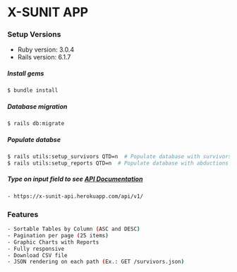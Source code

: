 # X-SUNIT APP

### Setup Versions
* Ruby version: 3.0.4
* Rails version: 6.1.7

##### Install gems
```sh
$ bundle install
```
##### Database migration
```sh
$ rails db:migrate 
```
##### Populate databse
```sh
$ rails utils:setup_survivors QTD=n  # Populate database with survivors (specify quantity w/ QTD=n)
$ rails utils:setup_reports QTD=n  # Populate database with abductions reports (specify quantity w/ QTD=n)
```

##### Type on input field to see [API Documentation](https://x-sunit-api.herokuapp.com/documentation)
```sh
- https://x-sunit-api.herokuapp.com/api/v1/
```

### Features
```sh
- Sortable Tables by Column (ASC and DESC)
- Pagination per page (25 items)
- Graphic Charts with Reports
- Fully responsive
- Download CSV file
- JSON rendering on each path (Ex.: GET /survivors.json)
```
